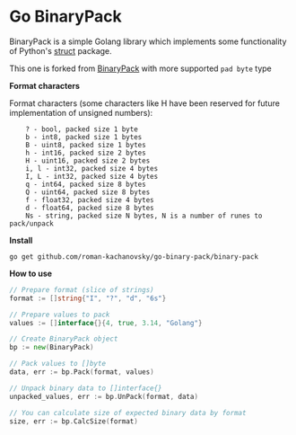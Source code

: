 # Go BinaryPack


BinaryPack is a simple Golang library which implements some functionality of Python's [struct](https://docs.python.org/2/library/struct.html) package.

This one is forked from [BinaryPack](https://github.com/roman-kachanovsky/go-binary-pack) with more supported `pad byte` type

**Format characters**

Format characters (some characters like H have been reserved for future implementation of unsigned numbers):

```
    ? - bool, packed size 1 byte
    b - int8, packed size 1 bytes
    B - uint8, packed size 1 bytes
    h - int16, packed size 2 bytes
    H - uint16, packed size 2 bytes
    i, l - int32, packed size 4 bytes
    I, L - int32, packed size 4 bytes
    q - int64, packed size 8 bytes
    Q - uint64, packed size 8 bytes
    f - float32, packed size 4 bytes
    d - float64, packed size 8 bytes
    Ns - string, packed size N bytes, N is a number of runes to pack/unpack
```


**Install**

`go get github.com/roman-kachanovsky/go-binary-pack/binary-pack`

**How to use**

```go
// Prepare format (slice of strings)
format := []string{"I", "?", "d", "6s"}

// Prepare values to pack
values := []interface{}{4, true, 3.14, "Golang"}

// Create BinaryPack object
bp := new(BinaryPack)

// Pack values to []byte
data, err := bp.Pack(format, values)

// Unpack binary data to []interface{}
unpacked_values, err := bp.UnPack(format, data)

// You can calculate size of expected binary data by format
size, err := bp.CalcSize(format)

```
